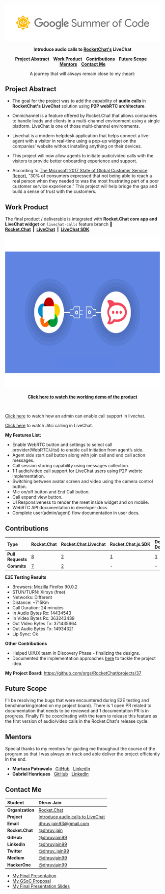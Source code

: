 <div align="center">
    <a href="https://summerofcode.withgoogle.com/projects/#6134609332404224"><img src="assets/Google_Summer_of_Code_flyer.png" width="650" alt="google-summer-of-code"></a>
    <br>
    <b> 
        <p>
        Introduce audio calls to <a href="https://rocket.chat/">RocketChat's</a> LiveChat
        </p>
    </b>
</div>

<p align="center">
    <b>
        <a href="#project-abstract">Project Abstract</a>&nbsp;&nbsp;&nbsp;
        <a href="#work-product">Work Product</a>&nbsp;&nbsp;&nbsp;
        <a href="#contributions">Contributions</a>&nbsp;&nbsp;&nbsp;
        <a href="#future-scope">Future Scope</a>&nbsp;&nbsp;&nbsp;
        <a href="#mentors">Mentors</a>&nbsp;&nbsp;&nbsp;
        <a href="#contact-me">Contact Me</a>
    </b>
</p>

<p align="center"> A journey that will always remain close to my :heart: </p>

## Project Abstract

+ The goal for the project was to add the capability of **audio calls** in **RocketChat's LiveChat** solution using **P2P webRTC architecture**.

+ Omnichannel is a feature offered by Rocket.Chat that allows companies to handle leads and clients in a multi-channel environment using a single platform. LiveChat is one of those multi-channel environments.

+ Livechat is a modern helpdesk application that helps connect a live-agent with a visitor in real-time using a pop-up widget on the companies’ website without installing anything on their devices.

+ This project will now allow agents to initiate audio/video calls with the visitors to provide better onboarding experience and support.

+ According to [The Microsoft 2017 State of
Global Customer Service Report](http://info.microsoft.com/rs/157-GQE-382/images/EN-CNTNT-Report-DynService-2017-global-state-customer-service-en-au.pdf), “30% of consumers expressed that not being able to reach a real person when they needed to was the most frustrating part of a poor customer service experience.” This project will help bridge the gap and build a sense of trust with the customers.


## Work Product

The final product / deliverable is integrated with **Rocket.Chat core app and LiveChat widget** on `livechat-calls` feature branch :rocket:  
<b>[Rocket.Chat](https://github.com/RocketChat/Rocket.Chat/pull/23004) &nbsp;|&nbsp; [LiveChat](https://github.com/RocketChat/Rocket.Chat.Livechat/pull/638) &nbsp;|&nbsp; [LiveChat SDK](https://github.com/RocketChat/Rocket.Chat.js.SDK/pull/144) </b>
<div align="center">
    <a href="https://drive.google.com/file/d/1qk3_az54c1g8jLsynn1qVFGTDX21fYsg/view?usp=sharing"><img src="assets/WebRTC_meets_Rocketchat.png" alt="Webrtc-meets-rocketchat" height="495" width="700">
    <br>
    <b> 
        <p>
        Click here to watch the working demo of the product
        </p>
    </b>
    </a>
</div>
</br>

[Click here](https://drive.google.com/file/d/13crQBsoOgPFeVGITlOpWzzz6vQl_K9zA/view?usp=sharing) to watch how an admin can enable call support in livechat.

[Click here](https://drive.google.com/file/d/156t7amtfYQOB44O4cEe9p0NkTnUnoeSK/view?usp=sharing) to watch Jitsi calling in LiveChat.

**My Features List:**  
+ Enable WebRTC button and settings to select call provider(WebRTC/Jitsi) to enable call initiation from agent’s side.
+ Agent side start call button along with join call and end call action messages.
+ Call session storing capability using messages collection.
+ 1:1 audio/video call support for LiveChat users using P2P webrtc implementation.
+ Switching between avatar screen and video using the camera control button.
+ Mic on/off button and End Call button.
+ Call expand view button.
+ UI Responsiveness to render the meet inside widget and on mobile.
+ WebRTC API documentation in developer docs.
+ Complete user(admin/agent) flow documentation in user docs.


## Contributions

| Type | Rocket.Chat | Rocket.Chat.Livechat | Rocket.Chat.js.SDK | Developer-Docs |
|:---------|:------------| :------------------- | :----------------- | :----------------- |
| **Pull Requests** | [8](https://github.com/RocketChat/Rocket.Chat/pulls?q=is%3Apr+author%3Adhruvjain99) | [2](https://github.com/RocketChat/Rocket.Chat.Livechat/pulls?q=is%3Apr+author%3Adhruvjain99) | [1](https://github.com/RocketChat/Rocket.Chat.JS.SDK/pulls?q=is%3Apr+author%3Adhruvjain99) | [1](https://github.com/RocketChat/Developer-Docs/pulls?q=is%3Apr+author%3Adhruvjain99) |
| **Commits** | [7](https://github.com/RocketChat/Rocket.Chat/commits/livechat-calls?author=dhruvjain99) | [2](https://github.com/RocketChat/Rocket.Chat.Livechat/commits/livechat-calls?author=dhruvjain99) | - | - |

**E2E Testing Results**
- Browsers: Mozilla Firefox 90.0.2
- STUN/TURN: Xirsys (free)
- Networks: Different
- Distance: ~715Km
- Call Duration: 24 minutes
- In Audio Bytes Rx: 14434543
- In Video Bytes Rx: 363243439
- Out Video Bytes Tx: 371435664
- Out Audio Bytes Tx: 14934321
- Lip Sync: Ok


**Other Contributions**
- Helped UI/UX team in Discovery Phase - finalizing the designs.
- Documented the implementation approaches [here](https://docs.google.com/document/d/11g72exqFF5_XVNx92HuETA2Gd-IAwsFRuam6NLFD5fY/edit#heading=h.tbbc9pq4ofh8) to tackle the project idea.  

**My Project Board:** https://github.com/orgs/RocketChat/projects/37 

## Future Scope

I'll be resolving the bugs that were encountered during E2E testing and benchmarking(noted on my project board). There is 1 open PR related to documentation that needs to be reviewed and 1 documentation PR is in progress. Finally I'll be coordinating with the team to release this feature as the first version of audio/video calls in the Rocket.Chat's release cycle.


## Mentors

Special thanks to my mentors for guiding me throughout the course of the program so that I was always on track and able deliver the project efficiently in the end.

+ **Murtaza Patrawala**&nbsp; &nbsp;[GitHub](https://github.com/murtaza98) &nbsp; [LinkedIn](https://www.linkedin.com/in/murtaza-patrawala-b17419166/)
+ **Gabriel Henriques**&nbsp; &nbsp;[GitHub](https://github.com/gabriellsh) &nbsp; [LinkedIn](https://www.linkedin.com/in/gabrielschnorr/)


## Contact Me

| **Student** | Dhruv Jain |
|:--------------------|:-------------------|
| **Organization** | [Rocket.Chat](https://rocket.chat/) |
| **Project** | [Introduce audio calls to LiveChat](https://summerofcode.withgoogle.com/projects/#5285209030787072) |
| **Email** | <a href="mailto:dhruv.jain93@gmail.com">dhruv.jain93@gmail.com</a> |
| **Rocket.Chat** | [@dhruv.jain](https://open.rocket.chat/direct/n44bjdgSkfp2o73q2) |
| **GitHub** | [@dhruvjain99](https://github.com/dhruvjain99) |
| **LinkedIn** | [@dhruvjain99](https://www.linkedin.com/in/dhruvjain99/) |
| **Twitter** | [@dhruv_jain99](https://twitter.com/dhruv_jain99) |
| **Medium** | [@dhruvjain99](https://dhruvjain99.medium.com/) |
| **HackerOne** | [@dhruvjain99](https://hackerone.com/dhruvjain99?type=user) |

- [My Final Presentation](https://www.youtube.com/watch?v=tHyY0QVvRC8&list=PLee3gqXJQrFXGRepCnOATldI6q-bCsaLB&index=15)
- [My GSoC Proposal](https://docs.google.com/document/d/1Oxh3JU7ayho9KWTjDp0xfAEO2m5tgMHtwbVOG1zyy4o/edit)
- [My Final Presentation Slides](https://docs.google.com/presentation/d/1owIrdaanRCmFTd1FYceqxhTVRaDhOM-UkxY1qc0KbLs/edit?usp=sharing)
